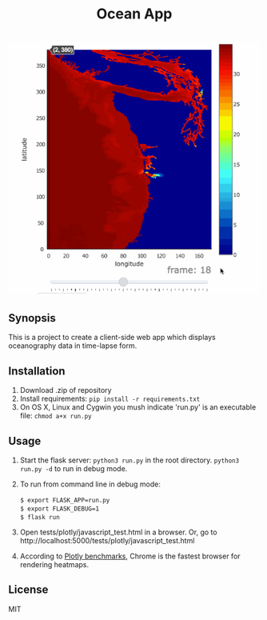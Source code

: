 <h1 align="center">Ocean App<h1/>

<p align="center">
    <img src ="app/static/slider_demo2.gif?" />
</p>

## Synopsis

This is a project to create a client-side web app which displays oceanography data in time-lapse form. 

## Installation

1. Download .zip of repository
2. Install requirements: `pip install -r requirements.txt`
3. On OS X, Linux and Cygwin you mush indicate 'run.py' is an executable file: `chmod a+x run.py`

## Usage

1. Start the flask server: `python3 run.py` in the root directory. `python3 run.py -d` to run in debug mode.
2. To run from command line in debug mode:

    `$ export FLASK_APP=run.py`  
    `$ export FLASK_DEBUG=1`  
    `$ flask run`  
3. Open tests/plotly/javascript_test.html in a browser. Or, go to http://localhost:5000/tests/plotly/javascript_test.html
4. According to [Plotly benchmarks](https://plot.ly/benchmarks/ "this"), Chrome is the fastest browser for rendering heatmaps.

## License

MIT
